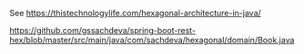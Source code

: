 See https://thistechnologylife.com/hexagonal-architecture-in-java/

https://github.com/gssachdeva/spring-boot-rest-hex/blob/master/src/main/java/com/sachdeva/hexagonal/domain/Book.java
